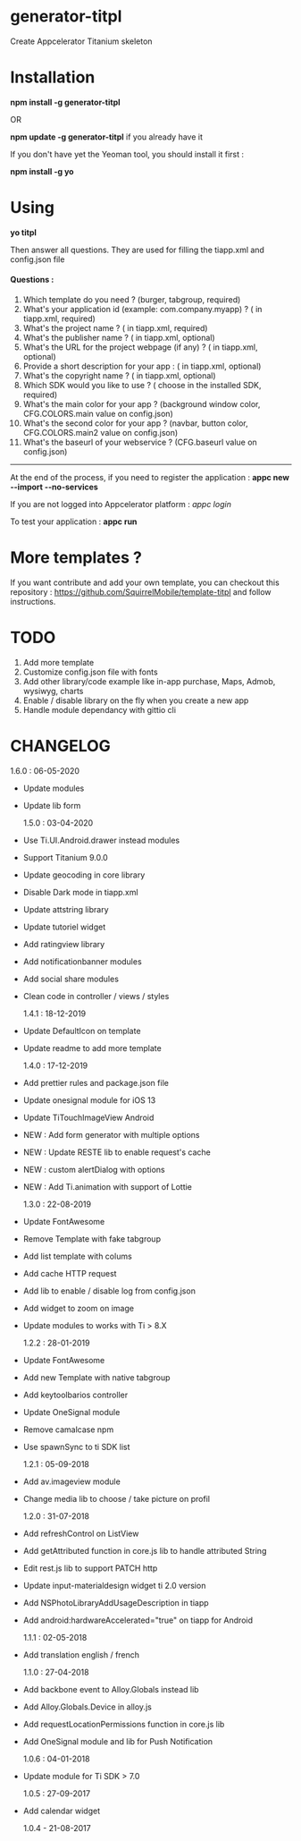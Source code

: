 # generator-titpl

Create Appcelerator Titanium skeleton

# Installation

**npm install -g generator-titpl**

OR

**npm update -g generator-titpl** if you already have it

If you don't have yet the Yeoman tool, you should install it first :

**npm install -g yo**

# Using

**yo titpl**

Then answer all questions. They are used for filling the tiapp.xml and config.json file

#### Questions :

1. Which template do you need ? (burger, tabgroup, required)
2. What's your application id (example: com.company.myapp) ? (<id> in tiapp.xml, required)
3. What's the project name ? (<name> in tiapp.xml, required)
4. What's the publisher name ? (<publisher> in tiapp.xml, optional)
5. What's the URL for the project webpage (if any) ? (<url> in tiapp.xml, optional)
6. Provide a short description for your app : (<description> in tiapp.xml, optional)
7. What's the copyright name ? (<copyright> in tiapp.xml, optional)
8. Which SDK would you like to use ? (<sdk-version> choose in the installed SDK, required)
9. What's the main color for your app ? (background window color, CFG.COLORS.main value on config.json)
10. What's the second color for your app ? (navbar, button color, CFG.COLORS.main2 value on config.json)
11. What's the baseurl of your webservice ? (CFG.baseurl value on config.json)

---

At the end of the process, if you need to register the application :
**appc new --import --no-services**

If you are not logged into Appcelerator platform :
_appc login_

To test your application :
**appc run**

# More templates ?

If you want contribute and add your own template, you can checkout this repository : https://github.com/SquirrelMobile/template-titpl and follow instructions.

# TODO

1. Add more template
2. Customize config.json file with fonts
3. Add other library/code example like in-app purchase, Maps, Admob, wysiwyg, charts
4. Enable / disable library on the fly when you create a new app
5. Handle module dependancy with gittio cli

# CHANGELOG

1.6.0 : 06-05-2020

- Update modules
- Update lib form

  1.5.0 : 03-04-2020

- Use Ti.UI.Android.drawer instead modules
- Support Titanium 9.0.0
- Update geocoding in core library
- Disable Dark mode in tiapp.xml
- Update attstring library
- Update tutoriel widget
- Add ratingview library
- Add notificationbanner modules
- Add social share modules
- Clean code in controller / views / styles

  1.4.1 : 18-12-2019

- Update DefaultIcon on template
- Update readme to add more template

  1.4.0 : 17-12-2019

- Add prettier rules and package.json file
- Update onesignal module for iOS 13
- Update TiTouchImageView Android
- NEW : Add form generator with multiple options
- NEW : Update RESTE lib to enable request's cache
- NEW : custom alertDialog with options
- NEW : Add Ti.animation with support of Lottie

  1.3.0 : 22-08-2019

- Update FontAwesome
- Remove Template with fake tabgroup
- Add list template with colums
- Add cache HTTP request
- Add lib to enable / disable log from config.json
- Add widget to zoom on image
- Update modules to works with Ti > 8.X

  1.2.2 : 28-01-2019

- Update FontAwesome
- Add new Template with native tabgroup
- Add keytoolbarios controller
- Update OneSignal module
- Remove camalcase npm
- Use spawnSync to ti SDK list

  1.2.1 : 05-09-2018

- Add av.imageview module
- Change media lib to choose / take picture on profil

  1.2.0 : 31-07-2018

- Add refreshControl on ListView
- Add getAttributed function in core.js lib to handle attributed String
- Edit rest.js lib to support PATCH http
- Update input-materialdesign widget ti 2.0 version
- Add NSPhotoLibraryAddUsageDescription in tiapp
- Add android:hardwareAccelerated="true" on tiapp for Android

  1.1.1 : 02-05-2018

- Add translation english / french

  1.1.0 : 27-04-2018

- Add backbone event to Alloy.Globals instead lib
- Add Alloy.Globals.Device in alloy.js
- Add requestLocationPermissions function in core.js lib
- Add OneSignal module and lib for Push Notification

  1.0.6 : 04-01-2018

- Update module for Ti SDK > 7.0

  1.0.5 : 27-09-2017

- Add calendar widget

  1.0.4 - 21-08-2017
